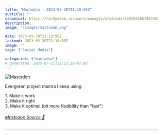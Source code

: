 ```yaml
---
title: "Mastodon - 2023-05-30T21:10:59Z"
subtitle: ""
canonical: https://hachyderm.io/users/mweagle/statuses/110459686704355269
description:
image: "/images/mastodon.png"

date: 2023-05-30T21:10:59Z
lastmod: 2023-05-30T21:10:59Z
image: ""
tags: ["Social Media"]

categories: ["mastodon"]
# generated: 2025-07-21T21:15:38-07:00
---
```

![Mastodon](/images/mastodon.png)

<p>Evergreen project mantra I keep using:</p><p>1. Make it work<br />2. Make it right<br />3. Make it optimal (bit more flexibility than &quot;fast&quot;)</p>


###### [Mastodon Source 🐘](https://hachyderm.io/@mweagle/110459686704355269)

___
